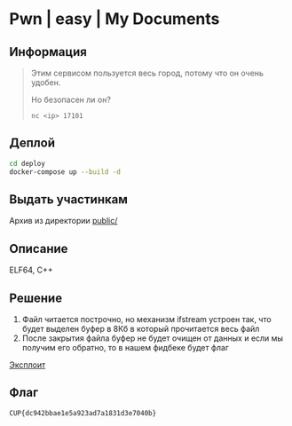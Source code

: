 # Pwn | easy | My Documents

## Информация

> Этим сервисом пользуется весь город, потому что он очень удобен.
> 
> Но безопасен ли он?
>
> `nc <ip> 17101`
>

## Деплой

```sh
cd deploy
docker-compose up --build -d
```

## Выдать участинкам

Архив из директории [public/](public/)

## Описание

ELF64, C++

## Решение

1. Файл читается построчно, но механизм ifstream устроен так, что будет выделен буфер в 8Кб в который прочитается весь файл
2. После закрытия файла буфер не будет очищен от данных и если мы получим его обратно, то в нашем фидбеке будет флаг

[Эксплоит](solution/sploit.py)

## Флаг

`CUP{dc942bbae1e5a923ad7a1831d3e7040b}`